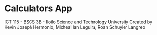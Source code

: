 # Calculators App
ICT 115 - BSCS 3B - Iloilo Science and Technology University
Created by Kevin Joseph Hermonio, Micheal Ian Leguira, Roan Schuyler Langreo
